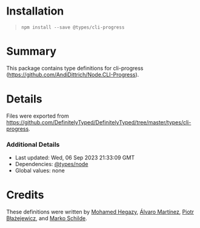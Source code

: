 # Installation
> `npm install --save @types/cli-progress`

# Summary
This package contains type definitions for cli-progress (https://github.com/AndiDittrich/Node.CLI-Progress).

# Details
Files were exported from https://github.com/DefinitelyTyped/DefinitelyTyped/tree/master/types/cli-progress.

### Additional Details
 * Last updated: Wed, 06 Sep 2023 21:33:09 GMT
 * Dependencies: [@types/node](https://npmjs.com/package/@types/node)
 * Global values: none

# Credits
These definitions were written by [ Mohamed Hegazy](https://github.com/mhegazy), [Álvaro Martínez](https://github.com/alvaromartmart), [Piotr Błażejewicz](https://github.com/peterblazejewicz), and [Marko Schilde](https://github.com/mschilde).
